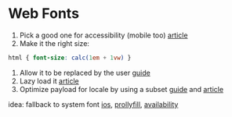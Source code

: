 # Web Fonts

1. Pick a good one for accessibility (mobile too) [article](http://alistapart.com/article/accessibility-whack-a-mole)
1. Make it the right size:
```css
html { font-size: calc(1em + 1vw) }
```
1. Allow it to be replaced by the user [guide](http://www.bbc.co.uk/accessibility/guides/change_fonts/)
1. Lazy load it [article](https://davidwalsh.name/font-loading)
1. Optimize payload for locale by using a subset [guide](http://brettklamer.com/diversions/non-statistical/subset-and-self-host-webfonts/) and [article](https://www.bramstein.com/writing/web-font-anti-patterns-subsetting.html)

idea: fallback to system font [ios](https://webkit.org/blog/3709/using-the-system-font-in-web-content/), [prollyfill](https://github.com/jonathantneal/system-font-css), [availability](http://www.cssfontstack.com/)
